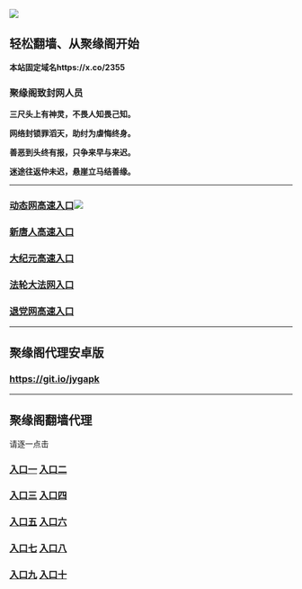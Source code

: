 
![](https://raw.githubusercontent.com/hao369/a/master/j.jpg)



## 轻松翻墙、从聚缘阁开始

**本站固定域名https://x.co/2355**

### 聚缘阁致封网人员

**三尺头上有神灵，不畏人知畏己知。**

**网络封锁罪滔天，助纣为虐悔终身。**

**善恶到头终有报，只争来早与来迟。**

**迷途往返仲未迟，悬崖立马结善缘。**





***

### [动态网高速入口](http://59vf2.b75422.bangundesaku.com/2)![](https://raw.githubusercontent.com/hao369/a/master/jygdl.gif)

### [新唐人高速入口](http://59vf2.b75422.bangundesaku.com/5)

### [大纪元高速入口](http://59vf2.b75422.bangundesaku.com/7)

### [法轮大法网入口](http://59vf2.b75422.bangundesaku.com/15)

### [退党网高速入口](http://59vf2.b75422.bangundesaku.com/8)


***


##  聚缘阁代理安卓版

### https://git.io/jygapk


***


## 聚缘阁翻墙代理 

请逐一点击

### **[入口一](https://wcia2zdk4f.execute-api.eu-central-1.amazonaws.com/3425623d)** **[入口二](https://fahjt9uzgk.execute-api.ap-northeast-2.amazonaws.com/5847mju)**


### **[入口三](https://s3-ap-southeast-1.amazonaws.com/jyg4/jyg.html)**  **[入口四](https://s3-ap-northeast-1.amazonaws.com/jyg9/jyg.html)**

### **[入口五](https://s3.ap-south-1.amazonaws.com/jyg5/jyg.html)**  **[入口六](https://s3-us-west-2.amazonaws.com/jyg7/jyg.html)**


###  **[入口七](https://s3-us-west-1.amazonaws.com/jyg6/jyg.html)**  **[入口八](https://s3-eu-west-1.amazonaws.com/jyg8/jyg.html)**


###  **[入口九](https://s3.eu-central-1.amazonaws.com/jyg3/jyg.html)**  **[入口十](https://s3-ap-southeast-2.amazonaws.com/jyg1/jyg.html)**




